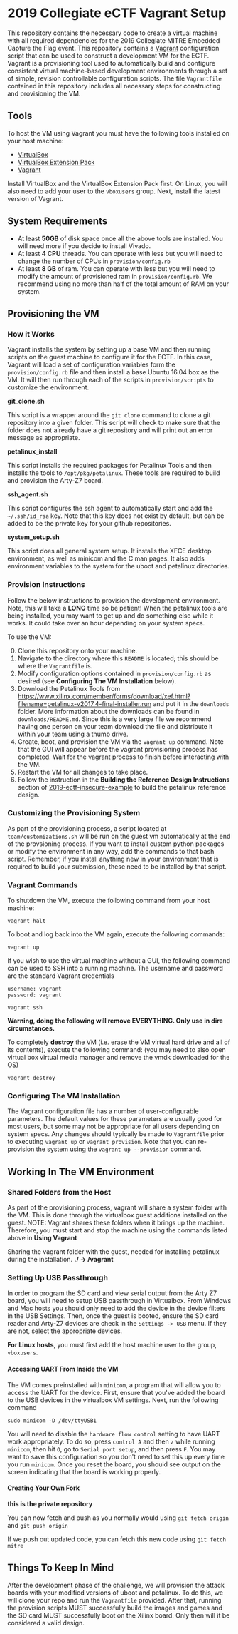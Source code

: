 # 2019 Collegiate eCTF Vagrant Setup

This repository contains the necessary code to create a virtual machine with all required dependencies for the 2019 Collegiate MITRE Embedded Capture the Flag event.
This repository contains a [Vagrant](https://www.vagrantup.com/) configuration script that can be used to construct a development VM for the ECTF.
Vagrant is a provisioning tool used to automatically build and configure consistent virtual machine-based development environments through a set of simple, revision controllable configuration scripts.
The file `Vagrantfile` contained in this repository includes all necessary steps for constructing and provisioning the VM.

## Tools

To host the VM using Vagrant you must have the following tools installed on your host machine:

- [VirtualBox](https://www.virtualbox.org/)
- [VirtualBox Extension Pack](https://www.virtualbox.org/wiki/Downloads)
- [Vagrant](https://www.vagrantup.com/)

Install VirtualBox and the VirtualBox Extension Pack first.
On Linux, you will also need to add your user to the `vboxusers` group.
Next, install the latest version of Vagrant.

## System Requirements

- At least **50GB** of disk space once all the above tools are installed. You will need more if you decide to install Vivado.
- At least **4 CPU** threads. You can operate with less but you will need to change the number of CPUs in `provision/config.rb`
- At least **8 GB** of ram. You can operate with less but you will need to modify the amount of provisioned ram in `provision/config.rb`. We recommend using no more than half of the total amount of RAM on your system.

## Provisioning the VM

### How it Works

Vagrant installs the system by setting up a base VM and then running scripts on the guest machine to configure it for the ECTF.
In this case, Vagrant will load a set of configuration variables form the `provision/config.rb` file and then install a base Ubuntu 16.04 box as the VM.
It will then run through each of the scripts in `provision/scripts` to customize the environment.

**git_clone.sh**

This script is a wrapper around the `git clone` command to clone a git repository into a given folder.
This script will check to make sure that the folder does not already have a git repository and will print out an error message as appropriate.

**petalinux_install**

This script installs the required packages for Petalinux Tools and then installs the tools to `/opt/pkg/petalinux`.
These tools are required to build and provision the Arty-Z7 board.

**ssh_agent.sh**

This script configures the ssh agent to automatically start and add the `~/.ssh/id_rsa` key.
Note that this key does not exist by default, but can be added to be the private key for your github repositories.

**system_setup.sh**

This script does all general system setup.
It installs the XFCE desktop environment, as well as minicom and the C man pages.
It also adds environment variables to the system for the uboot and petalinux directories.

### Provision Instructions

Follow the below instructions to provision the development environment.
Note, this will take a **LONG** time so be patient!
When the petalinux tools are being installed, you may want to get up and do something else while it works.
It could take over an hour depending on your system specs.

To use the VM:

0. Clone this repository onto your machine.
1. Navigate to the directory where this `README` is located; this should be where the `Vagrantfile` is.
2. Modify configuration options contained in `provision/config.rb` as desired (see **Configuring The VM Installation** below).
3. Download the Petalinux Tools from https://www.xilinx.com/member/forms/download/xef.html?filename=petalinux-v2017.4-final-installer.run and put it in the `downloads` folder.
More information about the downloads can be found in `downloads/README.md`.
Since this is a very large file we recommend having one person on your team download the file and distribute it within your team using a thumb drive.
4. Create, boot, and provision the VM via the `vagrant up` command.
Note that the GUI will appear before the vagrant provisioning process has completed.
Wait for the vagrant process to finish before interacting with the VM.
5. Restart the VM for all changes to take place.
6. Follow the instruction in the **Building the Reference Design Instructions** section of [2019-ectf-insecure-example](https://github.com/mitre-cyber-academy/2019-ectf-insecure-example) to build the petalinux reference design.


### Customizing the Provisioning System

As part of the provisioning process, a script located at `team/customizations.sh` will be run on the guest vm automatically at the end of the provsioning process.
If you want to install custom python packages or modify the environment in any way, add the commands to that bash script. Remember, if you install anything new in your environment that is required to build your submission, these need to be installed by that script.

### Vagrant Commands

To shutdown the VM, execute the following command from your host machine:

~~~
vagrant halt
~~~

To boot and log back into the VM again, execute the following commands:

~~~
vagrant up
~~~

If you wish to use the virtual machine without a GUI, the following command can be used to SSH into a running machine.
The username and password are the standard Vagrant credentials

```
username: vagrant
password: vagrant
```

~~~
vagrant ssh
~~~

**Warning, doing the following will remove EVERYTHING. Only use in dire circumstances.**

To completely **destroy** the VM (i.e. erase the VM virtual hard drive and all of
its contents), execute the following command: (you may need to also open virtual box
virtual media manager and remove the vmdk downloaded for the OS)

~~~
vagrant destroy
~~~

### Configuring The VM Installation

The Vagrant configuration file has a number of user-configurable parameters.
The default values for these parameters are usually good for most users, but some may not be appropriate for all users depending on system specs.
Any changes should typically be made to `Vagrantfile` prior to executing `vagrant up` or `vagrant provision`.
Note that you can re-provision the system using the `vagrant up --provision` command.

## Working In The VM Environment

### Shared Folders from the Host

As part of the provisioning process, vagrant will share a system folder with the VM.
This is done through the virtualbox guest additions installed on the guest.
NOTE: Vagrant shares these folders when it brings up the machine. Therefore, you must start and stop the machine using the commands listed above in **Using Vagrant**

Sharing the vagrant folder with the guest, needed for installing petalinux during the installation.
**./ -> /vagrant**

### Setting Up USB Passthrough

In order to program the SD card and view serial output from the Arty Z7 board, you will need to setup USB
passthrough in Virtualbox.
From Windows and Mac hosts you should only need to add the device in the device filters in the USB Settings. Then, 
once the guest is booted, ensure the SD card reader and Arty-Z7 devices are check in the `Settings -> USB` menu. If
they are not, select the appropriate devices.

**For Linux hosts**, you must first add the host machine user to the group, `vboxusers`.

#### Accessing UART From Inside the VM

The VM comes preinstalled with `minicom`, a program that will allow you to access the UART for the device.
First, ensure that you've added the board to the USB devices in the virtualbox VM settings.
Next, run the following command
```
sudo minicom -D /dev/ttyUSB1
```
You will need to disable the `hardware flow control` setting to have UART work appropriately.
To do so, press `control A` and then `z` while running `minicom`, then hit `O`, go to `Serial port setup`, and then press `F`.
You may want to save this configuration so you don't need to set this up every time you run `minicom`.
Once you reset the board, you should see output on the screen indicating that the board is working properly.

#### Creating Your Own Fork
**this is the private repository**

You can now fetch and push as you normally would using `git fetch origin` and `git push origin`

If we push out updated code, you can fetch this new code using `git fetch mitre`

## Things To Keep In Mind

After the development phase of the challenge, we will provision the attack boards with your modified versions of uboot and petalinux.
To do this, we will clone your repo and run the `Vagrantfile` provided.
After that, running the provision scripts MUST successfully build the images and games and the SD card MUST successfully boot on the Xilinx board.
Only then will it be considered a valid design.
